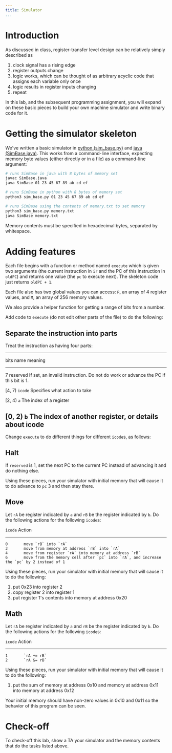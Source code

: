 ```yaml
---
title: Simulator
...
```


# Introduction

As discussed in class, register-transfer level design can be relatively simply described as

1. clock signal has a rising edge
2. register outputs change
3. logic works, which can be thought of as arbitrary acyclic code that assigns each variable only once
4. logic results in register inputs changing
5. repeat

In this lab, and the subsequent programming assignment, you will expand on these basic pieces to build your own machine simulator and write binary code for it.

# Getting the simulator skeleton

We've written a basic simulator in [python (sim_base.py)](files/sim_base.py) and [java (SimBase.java)](files/SimBase.java).
This works from a command-line interface, expecting memory byte values (either directly or in a file) as a command-line argument:

````sh
# runs SimBase in java with 8 bytes of memory set
javac SimBase.java
java SimBase 01 23 45 67 89 ab cd ef
````

````sh
# runs SimBase in python with 8 bytes of memory set
python3 sim_base.py 01 23 45 67 89 ab cd ef
````

````sh
# runs SimBase using the contents of memory.txt to set memory
python3 sim_base.py memory.txt
java SimBase memory.txt
````

Memory contents must be specified in hexadecimal bytes, separated by whitespace.

# Adding features

Each file begins with a function or method named `execute` which is given two arguments (the current instruction in `ir` and the PC of this instruction in `oldPC`) and returns one value (the `pc` to execute next).
The skeleton code just returns `oldPC + 1`.

Each file also has two global values you can access: `R`, an array of 4 register values, and `M`, an array of 256 memory values.

We also provide a helper function for getting a range of bits from a number.

Add code to `execute` (do not edit other parts of the file) to do the following:

## Separate the instruction into parts

Treat the instruction as having four parts:

--------------------------------------------------------------------------------
bits    name        meaning
------  ----------  ------------------------------------------------------------
7       reserved    If set, an invalid instruction.
                    Do not do work or advance the PC if this bit is 1.

[4, 7)  `icode`     Specifies what action to take

[2, 4)  `a`         The index of a register

[0, 2)  `b`         The index of another register, or details about icode
--------------------------------------------------------------------------------

Change `execute` to do different things for different `icode`s, as follows:

## Halt

If `reserved` is 1, set the next PC to the current PC instead of advancing it and do nothing else.

Using these pieces, run your simulator with initial memory that will cause it to do advance to `pc` 3 and then stay there.

## Move

Let `rA` be register indicated by `a` and `rB` be the register indicated by `b`.
Do the following actions for the following `icode`s:

 `icode`    Action
---------   -----------------------------------------------------
    0       move `rB` into `rA`
    3       move from memory at address `rB` into `rA`
    4       move from register `rA` into memory at address `rB`
    6       move from the memory cell after `pc` into `rA`, and increase the `pc` by 2 instead of 1

Using these pieces, run your simulator with initial memory that will cause it to do the following:

1. put 0x23 into register 2
2. copy register 2 into register 1
3. put register 1's contents into memory at address 0x20


## Math

Let `rA` be register indicated by `a` and `rB` be the register indicated by `b`.
Do the following actions for the following `icode`s:

 `icode`    Action
---------   -----------------------------------------------------
    1       `rA += rB`
    2       `rA &= rB`

Using these pieces, run your simulator with initial memory that will cause it to do the following:

1. put the sum of memory at address 0x10 and memory at address 0x11 into memory at address 0x12 

Your initial memory should have non-zero values in 0x10 and 0x11 so the behavior of this program can be seen.

# Check-off

To check-off this lab, show a TA your simulator and the memory contents that do the tasks listed above.

